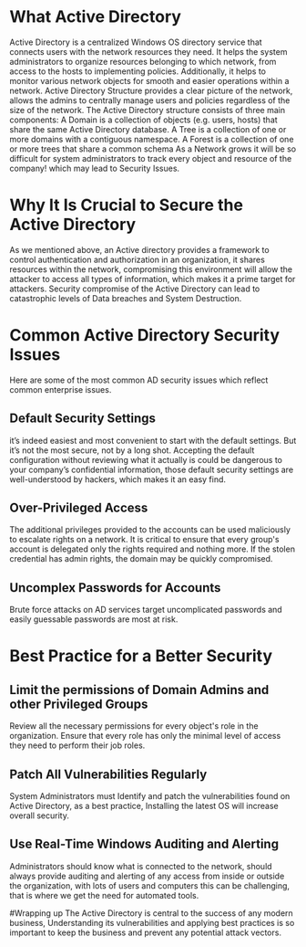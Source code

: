 # What Active Directory

Active Directory is a centralized Windows OS directory service that connects users with the network resources they need. It helps the system administrators to organize resources belonging to which network, from access to the hosts to implementing policies. Additionally, it helps to monitor various network objects for smooth and easier operations within a network.
Active Directory Structure provides a clear picture of the network, allows the admins to centrally manage users and policies regardless of the size of the network. The Active Directory structure consists of three main components:
A Domain is a collection of objects (e.g. users, hosts) that share the same Active Directory database.
A Tree is a collection of one or more domains with a contiguous namespace.
A Forest is a collection of one or more trees that share a common schema
As a Network grows it will be so difficult for system administrators to track every object and resource of the company! which may lead to Security Issues.

# Why It Is Crucial to Secure the Active Directory

As we mentioned above, an Active directory provides a framework to control authentication and authorization in an organization, it shares resources within the network, compromising this environment will allow the attacker to access all types of information, which makes it a prime target for attackers. Security compromise of the Active Directory can lead to catastrophic levels of Data breaches and System Destruction.

# Common Active Directory Security Issues
Here are some of the most common AD security issues which reflect common enterprise issues.

## Default Security Settings
it’s indeed easiest and most convenient to start with the default settings. But it’s not the most secure, not by a long shot. Accepting the default configuration without reviewing what it actually is could be dangerous to your company’s confidential information, those default security settings are well-understood by hackers, which makes it an easy find.

## Over-Privileged Access
The additional privileges provided to the accounts can be used maliciously to escalate rights on a network. It is critical to ensure that every group's account is delegated only the rights required and nothing more. If the stolen credential has admin rights, the domain may be quickly 
compromised.

## Uncomplex Passwords for Accounts
Brute force attacks on AD services target uncomplicated passwords and easily guessable passwords are most at risk.

# Best Practice for a Better Security

## Limit the permissions of Domain Admins and other Privileged Groups
Review all the necessary permissions for every object's role in the organization. Ensure that every role has only the minimal level of access they need to perform their job roles.

## Patch All Vulnerabilities Regularly
System Administrators must Identify and patch the vulnerabilities found on Active Directory, as a best practice, Installing the latest OS will increase overall security.

## Use Real-Time Windows Auditing and Alerting
Administrators should know what is connected to the network, should always provide auditing and alerting of any access from inside or outside the organization, with lots of users and computers this can be challenging, that is where we get the need for automated tools.

#Wrapping up
The Active Directory is central to the success of any modern business, Understanding its vulnerabilities and applying best practices is so important to keep the business and prevent any potential attack vectors.